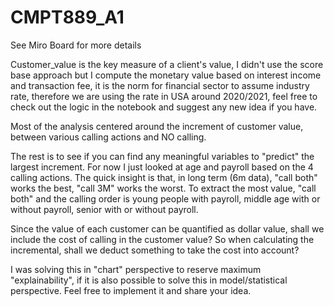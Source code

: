 # CMPT889_A1

See Miro Board for more details

Customer_value is the key measure of a client's value, I didn't use the score base approach but I compute the monetary value based on interest income and transaction fee, it is the norm for financial sector to assume industry rate, therefore we are using the rate in USA around 2020/2021, feel free to check out the logic in the notebook and suggest any new idea if you have.

Most of the analysis centered around the increment of customer value, between various calling actions and NO calling. 

The rest is to see if you can find any meaningful variables to "predict" the largest increment. For now I just looked at age and payroll based on the 4 calling actions. The quick insight is that, in 
long term (6m data), "call both" works the best, "call 3M" works the worst. To extract the most value, "call both" and the calling order is young people with payroll, middle age with or without payroll, senior with or without payroll. 

Since the value of each customer can be quantified as dollar value, shall we include the cost of calling in the customer value? So when calculating the incremental, shall we deduct something to take the cost into account?

I was solving this in "chart" perspective to reserve maximum "explainability", if it is also possible to solve this in model/statistical perspective. Feel free to implement it and share your idea.













